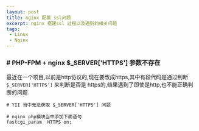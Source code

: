 ```yaml
---
layout: post
title: nginx 配置 ssl问题 
excerpt: nginx 搭建ssl 过程以及遇到的相关问题
tags:
 - Linux
 - Nginx 
---
```


### # PHP-FPM + nginx  $_SERVER['HTTPS'] 参数不存在

最近在一个项目,以前是http协议的,现在要改成https,其中有段代码是通过判断`$_SERVER['HTTPS']` 来判断是否是 https的,结果遇到了即使是http,也不能正确判断的问题

```
# YII 当中无法获取 $_SERVER['HTTPS'] 问题
 
# nginx php模块当中添加下面语句
fastcgi_param  HTTPS on;

```
